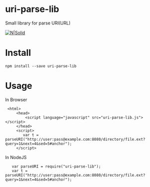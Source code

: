# uri-parse-lib

Small library for parse URI(URL)

[![N|Solid](https://pp.vk.me/c637816/v637816997/3320a/nvaUMQhIbkc.jpg)](https://github.com/PxyUp/uri-parse-lib/)

# Install

    npm install --save uri-parse-lib
    
# Usage   

 In Browser
    
     <html>
         <head>
             <script language="javascript" src="uri-parse-lib.js"></script>
         </head>
         <script>
            var t = parseURI("http://user:pass@example.com:8080/directory/file.ext?query=1&next=4&sed=5#anchor");
         </script>
    
 
 In NodeJS 
    
       var parseURI = require("uri-parse-lib");
       var t = parseURI("http://user:pass@example.com:8080/directory/file.ext?query=1&next=4&sed=5#anchor");
    